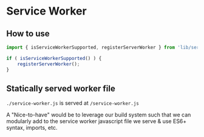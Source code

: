 # Service Worker

## How to use

```js
import { isServiceWorkerSupported, registerServerWorker } from 'lib/service-worker';

if ( isServiceWorkerSupported() ) {
	registerServerWorker();
}
```

## Statically served worker file

`./service-worker.js` is served at `/service-worker.js`

A "Nice-to-have" would be to leverage our build system such that we can modularly add to the service worker javascript file we serve & use ES6+ syntax, imports, etc.

